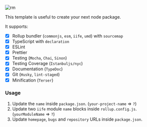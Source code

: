 ![rm](https://user-images.githubusercontent.com/8418700/142704968-e37b9490-7653-4ac0-8dfe-995663ad1a79.jpg)

This template is useful to create your next node package.

It supports:

- [x] Rollup bundler (`commonjs`, `esm`, `iife`, `umd`) with `sourcemap`
- [x] TypeScript with `declaration`
- [x] ESLint
- [x] Prettier
- [x] Testing (`Mocha`, `Chai`, `Sinon`)
- [x] Testing Coverage (`Istanbuljs/nyc`)
- [x] Documentation (`TypeDoc`)
- [x] Git (`Husky`, `lint-staged`)
- [x] Minification (`Terser`)

### Usage

1. Update the `name` inside `package.json`. (`your-project-name` => `?`)
2. Update two `iife` module `name` blocks inside `rollup.config.js`. (`yourModuleName` => `?`)
3. Update `homepage`, `bugs` and `repository` URLs inside `package.json`.

